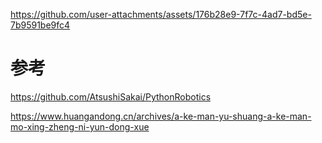 https://github.com/user-attachments/assets/176b28e9-7f7c-4ad7-bd5e-7b9591be9fc4
# 参考
https://github.com/AtsushiSakai/PythonRobotics

https://www.huangandong.cn/archives/a-ke-man-yu-shuang-a-ke-man-mo-xing-zheng-ni-yun-dong-xue

